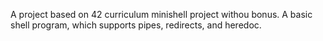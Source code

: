 A project based on 42 curriculum minishell project withou bonus.
A basic shell program, which supports pipes, redirects, and heredoc.
